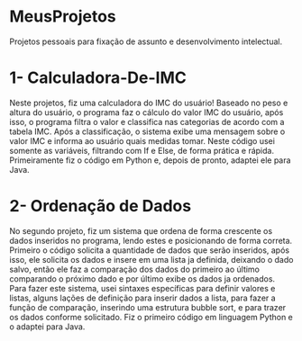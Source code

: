 # MeusProjetos
Projetos pessoais para fixação de assunto e desenvolvimento intelectual.

# 1- Calculadora-De-IMC
Neste projetos, fiz uma calculadora do IMC do usuário! Baseado no peso e altura do usuário, o programa faz o cálculo do valor IMC do usuário, após isso, o programa filtra o valor e classifica nas categorias de acordo com a tabela IMC. Após a classificação, o sistema exibe uma mensagem sobre o valor IMC e informa ao usuário quais medidas tomar. Neste código usei somente as variáveis, filtrando com If e Else, de forma prática e rápida. Primeiramente fiz o código em Python e, depois de pronto, adaptei ele para Java.

# 2- Ordenação de Dados
No segundo projeto, fiz um sistema que ordena de forma crescente os dados inseridos no programa, lendo estes e posicionando de forma correta. Primeiro o código solicita a quantidade de dados que serão inseridos, após isso, ele solicita os dados e insere em uma lista ja definida, deixando o dado salvo, então ele faz a comparação dos dados do primeiro ao último comparando o próximo dado e por último exibe os dados ja ordenados. Para fazer este sistema, usei sintaxes específicas para definir valores e listas, alguns lações de definição para inserir dados a lista, para fazer a função de comparação, inserindo uma estrutura bubble sort, e para trazer os dados conforme solicitado. Fiz o primeiro código em linguagem Python e o adaptei para Java.
